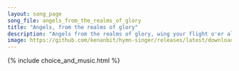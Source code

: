```yaml
---
layout: song_page
song_file: angels_from_the_realms_of_glory
title: "Angels, from the realms of glory"
description: "Angels from the realms of glory, wing your flight o'er all the earth. As you sang creation's story, now proclaim Messiah's birth;    come and worship,... english christian winter 4part chords"
image: https://github.com/kenanbit/hymn-singer/releases/latest/download/angels_from_the_realms_of_glory-trad.png
---
```


{% include choice_and_music.html %}